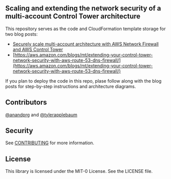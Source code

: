 ## Scaling and extending the network security of a multi-account Control Tower architecture

This repository serves as the code and CloudFormation template storage for two blog posts:

* [Securely scale multi-account architecture with AWS Network Firewall and AWS Control Tower](https://aws.amazon.com/blogs/mt/scale-multi-account-architecture-aws-network-firewall-and-aws-control-tower/)
* [https://aws.amazon.com/blogs/mt/extending-your-control-tower-network-security-with-aws-route-53-dns-firewall/](https://aws.amazon.com/blogs/mt/extending-your-control-tower-network-security-with-aws-route-53-dns-firewall/)

If you plan to deploy the code in this repo, plase follow along with the blog posts for step-by-step instructions and architecture diagrams.

## Contributors

[@anandprg](https://github.com/anandprg) and [@tylerapplebaum](https://github.com/tylerapplebaum)

## Security

See [CONTRIBUTING](CONTRIBUTING.md#security-issue-notifications) for more information.

## License

This library is licensed under the MIT-0 License. See the LICENSE file.

